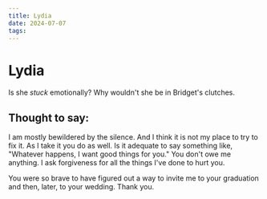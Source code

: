 ```yaml
---
title: Lydia
date: 2024-07-07
tags: 
---
```

# Lydia
Is she *stuck* emotionally? Why wouldn't she be in Bridget's clutches.

## Thought to say:

I am mostly bewildered by the silence. And I think it is not my place to try to fix it. As I take it you do as well. Is it adequate to say something like, "Whatever happens, I want good things for you." You don't owe me anything. I ask forgiveness for all the things I've done to hurt you.

You were so brave to have figured out a way to invite me to your graduation and then, later, to your wedding. Thank you. 

